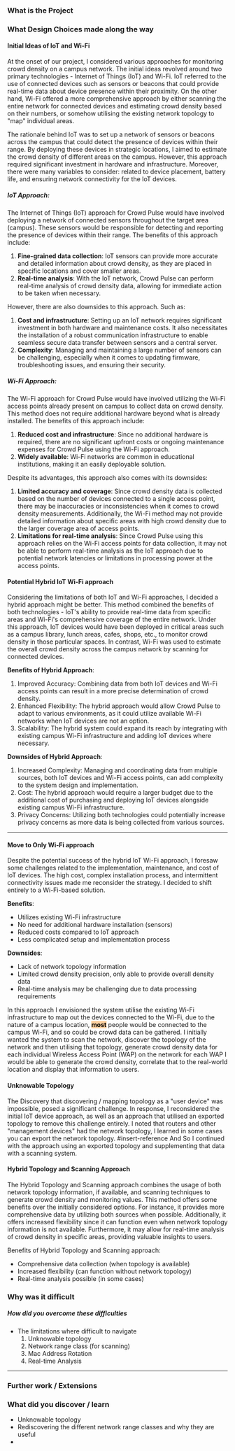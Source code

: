 ### What is the Project 

### What Design Choices made along the way
#### Initial Ideas of IoT and Wi-Fi
At the onset of our project, I considered various approaches for monitoring crowd density on a campus network. The initial ideas revolved around two primary technologies - Internet of Things (IoT) and Wi-Fi. IoT referred to the use of connected devices such as sensors or beacons that could provide real-time data about device presence within their proximity. On the other hand, Wi-Fi offered a more comprehensive approach by either scanning the entire network for connected devices and estimating crowd density based on their numbers, or somehow utilising the existing network topology to "map" individual areas.

The rationale behind IoT was to set up a network of sensors or beacons across the campus that could detect the presence of devices within their range. By deploying these devices in strategic locations, I aimed to estimate the crowd density of different areas on the campus. However, this approach required significant investment in hardware and infrastructure. Moreover, there were many variables to consider: related to device placement, battery life, and ensuring network connectivity for the IoT devices.
##### IoT Approach:
The Internet of Things (IoT) approach for Crowd Pulse would have involved deploying a network of connected sensors throughout the target area (campus). These sensors would be responsible for detecting and reporting the presence of devices within their range. The benefits of this approach include:

1. **Fine-grained data collection**: IoT sensors can provide more accurate and detailed information about crowd density, as they are placed in specific locations and cover smaller areas.
2. **Real-time analysis**: With the IoT network, Crowd Pulse can perform real-time analysis of crowd density data, allowing for immediate action to be taken when necessary.

However, there are also downsides to this approach. Such as:

1. **Cost and infrastructure**: Setting up an IoT network requires significant investment in both hardware and maintenance costs. It also necessitates the installation of a robust communication infrastructure to enable seamless secure data transfer between sensors and a central server.
2. **Complexity**: Managing and maintaining a large number of sensors can be challenging, especially when it comes to updating firmware, troubleshooting issues, and ensuring their security.
##### Wi-Fi Approach:
The Wi-Fi approach for Crowd Pulse would have involved utilizing the Wi-Fi access points already present on campus to collect data on crowd density. This method does not require additional hardware beyond what is already installed. The benefits of this approach include:

1. **Reduced cost and infrastructure**: Since no additional hardware is required, there are no significant upfront costs or ongoing maintenance expenses for Crowd Pulse using the Wi-Fi approach.
2. **Widely available**: Wi-Fi networks are common in educational institutions, making it an easily deployable solution.

Despite its advantages, this approach also comes with its downsides:

1. **Limited accuracy and coverage**: Since crowd density data is collected based on the number of devices connected to a single access point, there may be inaccuracies or inconsistencies when it comes to crowd density measurements. Additionally, the Wi-Fi method may not provide detailed information about specific areas with high crowd density due to the larger coverage area of access points.
2. **Limitations for real-time analysis**: Since Crowd Pulse using this approach relies on the Wi-Fi access points for data collection, it may not be able to perform real-time analysis as the IoT approach due to potential network latencies or limitations in processing power at the access points.




#### Potential Hybrid IoT Wi-Fi approach
Considering the limitations of both IoT and Wi-Fi approaches, I decided a hybrid approach might be better. This method combined the benefits of both technologies - IoT's ability to provide real-time data from specific areas and Wi-Fi's comprehensive coverage of the entire network. Under this approach, IoT  devices would have been deployed in critical areas such as a campus library, lunch areas, cafes, shops, etc., to monitor crowd density in those particular spaces. In contrast, Wi-Fi was used to estimate the overall crowd density across the campus network by scanning for connected devices.

**Benefits of Hybrid Approach**:
1. Improved Accuracy: Combining data from both IoT devices and Wi-Fi access points can result in a more precise determination of crowd density.
2. Enhanced Flexibility: The hybrid approach would allow Crowd Pulse to adapt to various environments, as it could utilize available Wi-Fi networks when IoT devices are not an option.
3. Scalability: The hybrid system could expand its reach by integrating with existing campus Wi-Fi infrastructure and adding IoT devices where necessary.

**Downsides of Hybrid Approach**:
1. Increased Complexity: Managing and coordinating data from multiple sources, both IoT devices and Wi-Fi access points, can add complexity to the system design and implementation.
2. Cost: The hybrid approach would require a larger budget due to the additional cost of purchasing and deploying IoT devices alongside existing campus Wi-Fi infrastructure.
3. Privacy Concerns: Utilizing both technologies could potentially increase privacy concerns as more data is being collected from various sources.

---
#### Move to Only Wi-Fi approach
Despite the potential success of the hybrid IoT Wi-Fi approach, I foresaw some challenges related to the implementation, maintenance, and cost of IoT devices. The high cost, complex installation process, and intermittent connectivity issues made me reconsider the strategy. I decided to shift entirely to a Wi-Fi-based solution. 

**Benefits**:
- Utilizes existing Wi-Fi infrastructure
- No need for additional hardware installation (sensors)
- Reduced costs compared to IoT approach
- Less complicated setup and implementation process

**Downsides**:
- Lack of network topology information
- Limited crowd density precision, only able to provide overall density data
- Real-time analysis may be challenging due to data processing requirements

In this approach I envisioned the system utilise the existing Wi-Fi infrastructure to map out the devices connected to the Wi-Fi, due to the nature of a campus location, **<mark style="background: #FFB86CA6;">most</mark>** people would be connected to the campus Wi-Fi, and so could be crowd data can be gathered. I initially wanted the system to scan the network, discover the topology of the network and then utilising that topology, generate crowd density data for each individual Wireless Access Point (WAP) on the network for each WAP I would be able to generate the crowd density, correlate that to the real-world location and display that information to users. 
#### Unknowable Topology
The Discovery that discovering / mapping topology as a "user device" was impossible, posed a significant challenge. In response, I reconsidered the initial IoT device approach, as well as an approach that utilised an exported topology to remove this challenge entirely. I noted that routers and other "management devices" had the network topology, I learned in some cases you can export the network topology. #insert-reference And So I continued with the approach using an exported topology and supplementing that data with a scanning system.
#### Hybrid Topology and Scanning Approach
The Hybrid Topology and Scanning approach combines the usage of both network topology information, if available, and scanning techniques to generate crowd density and monitoring values. This method offers some benefits over the initially considered options. For instance, it provides more comprehensive data by utilizing both sources when possible. Additionally, it offers increased flexibility since it can function even when network topology information is not available. Furthermore, it may allow for real-time analysis of crowd density in specific areas, providing valuable insights to users.

Benefits of Hybrid Topology and Scanning approach:

- Comprehensive data collection (when topology is available)
- Increased flexibility (can function without network topology)
- Real-time analysis possible (in some cases)


### Why was it difficult 
##### How did you overcome these difficulties
- The limitations where difficult to navigate
	1. Unknowable topology
	2. Network range class (for scanning)
	3. Mac Address Rotation
	4. Real-time Analysis
---
### Further work / Extensions
### What did you discover / learn

- Unknowable topology
- Rediscovering the different network range classes and why they are useful
- 
